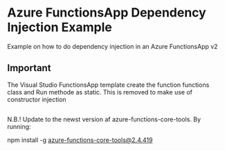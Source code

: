 # Azure FunctionsApp Dependency Injection Example
Example on how to do dependency injection in an Azure FunctionsApp v2

## Important
The Visual Studio FunctionsApp template create the function functions class and Run methode as static. This is removed to make use of constructor injection

##
N.B.! Update to the newst version af azure-functions-core-tools. By running:

npm install -g azure-functions-core-tools@2.4.419